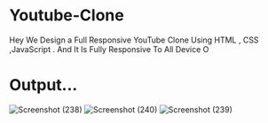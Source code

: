 # Youtube-Clone
Hey We Design a Full Responsive YouTube Clone Using HTML , CSS ,JavaScript . And It Is Fully Responsive To All Device O
# Output...
![Screenshot (238)](https://user-images.githubusercontent.com/87972338/192936677-bae7cb17-435a-4a16-935c-d0cee310c4b0.png)
![Screenshot (240)](https://user-images.githubusercontent.com/87972338/192936761-77499ae9-c8bd-439e-85ea-2f5ad46a15e0.png)
![Screenshot (239)](https://user-images.githubusercontent.com/87972338/192936779-e193581a-3ec6-4b84-83ad-169281caed07.png)
